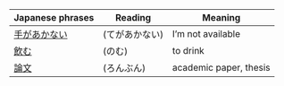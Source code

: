 | Japanese phrases | Reading  | Meaning   |
|----------------------------|----------|---------|
| [手があかない](./tegaakanai.md)       |   (てがあかない) | I’m not available       |
| [飲む ](./nomu.md)          | (のむ)      | to drink     |
| [論文](./ronbun.md)          | (ろんぶん)      | academic paper, thesis   |